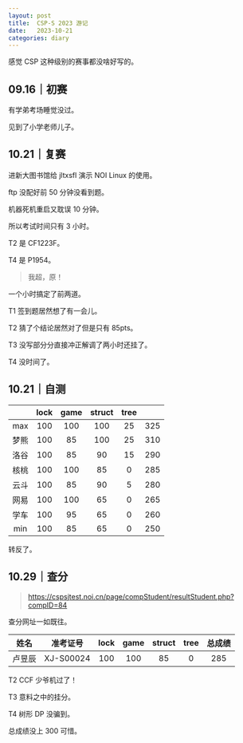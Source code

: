 ```yaml
---
layout: post
title:  CSP-S 2023 游记
date:   2023-10-21
categories: diary
---
```


感觉 CSP 这种级别的赛事都没啥好写的。

## 09.16｜初赛

有学弟考场睡觉没过。

见到了小学老师儿子。

## 10.21｜复赛

进新大图书馆给 jltxsfl 演示 NOI Linux 的使用。

ftp 没配好前 50 分钟没看到题。

机器死机重启又耽误 10 分钟。

所以考试时间只有 3 小时。

T2 是 CF1223F。

T4 是 P1954。

>   我超，原！

一个小时搞定了前两道。

T1 签到题居然想了有一会儿。

T2 猜了个结论居然对了但是只有 85pts。

T3 没写部分分直接冲正解调了两小时还挂了。

T4 没时间了。

## 10.21｜自测

||lock|game|struct|tree||
|:-:|:-:|:-:|:-:|:-:|:-:|
|max|100|100|100|25|325|
|梦熊|100|85|100|25|310|
|洛谷|100|85|90|15|290|
|核桃|100|100|85|0|285|
|云斗|100|85|90|5|280|
|网易|100|100|65|0|265|
|学车|100|95|65|0|260|
|min|100|85|65|0|250|

转反了。

## 10.29｜查分

>   https://cspsjtest.noi.cn/page/compStudent/resultStudent.php?compID=84

查分网址一如既往。

|姓名|准考证号|lock|game|struct|tree|总成绩|
|:-:|:-:|:-:|:-:|:-:|:-:|:-:|
|卢昱辰|XJ-S00024|100|100|85|0|285|

T2 CCF 少爷机过了！

T3 意料之中的挂分。

T4 树形 DP 没骗到。

总成绩没上 300 可惜。